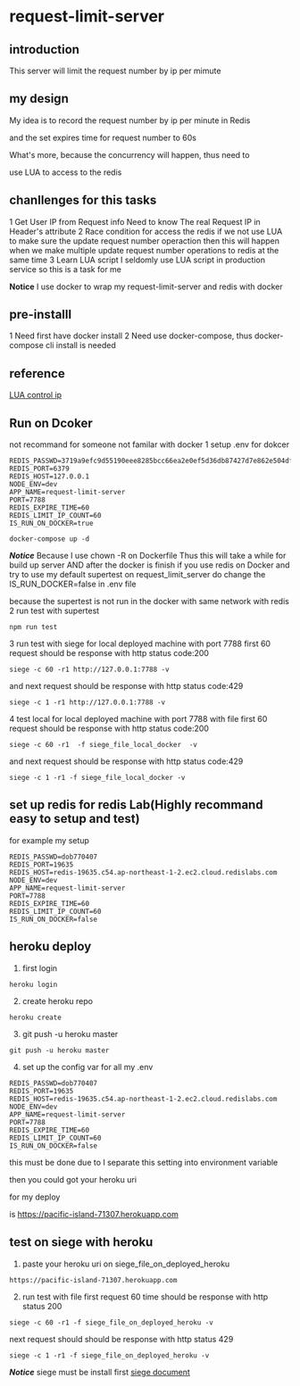 # request-limit-server

## introduction

This server will limit the request number by ip per mimute 

## my design

My idea is to record the request number by ip per minute in Redis

and the set expires time for request number to  60s

What's more, because the concurrency will happen, thus need to 

use LUA to access to the redis

## chanllenges for this tasks 

1 Get User IP from Request info
Need to know The real Request IP in Header's attribute
2 Race condition for access the redis
if we not use LUA to make sure the update request number operaction
then this will happen when we make multiple update request number operations to redis at the same time
3 Learn LUA script
I seldomly use LUA script in production service so this is a task for me

**Notice**
I use docker to wrap my request-limit-server and redis with docker 
## pre-installl
1 Need first have docker install
2 Need use docker-compose, thus docker-compose cli install is needed
## reference 
[LUA control ip](https://zhuanlan.zhihu.com/p/77484377)

## Run on Dcoker
not recommand for someone not familar with docker
1 setup .env for dokcer
```shell=
REDIS_PASSWD=3719a9efc9d55190eee8285bcc66ea2e0ef5d36db87427d7e862e504df435f0b
REDIS_PORT=6379
REDIS_HOST=127.0.0.1
NODE_ENV=dev
APP_NAME=request-limit-server
PORT=7788
REDIS_EXPIRE_TIME=60
REDIS_LIMIT_IP_COUNT=60
IS_RUN_ON_DOCKER=true
```
```shell=
docker-compose up -d
```
***Notice***
Because I use chown -R  on Dockerfile
Thus this will take a while for build up server
AND after the docker is finish
if you use redis on Docker and try to use  my default supertest on request_limit_server
do change the IS_RUN_DOCKER=false in .env file

because the supertest is not run in the docker with same network with redis
2 run test with supertest
```shell=
npm run test
```
3 run test with siege for local deployed machine with port 7788
first 60 request should be response with http status code:200
```shell=
siege -c 60 -r1 http://127.0.0.1:7788 -v
```
and next request should be response with http status code:429
```shell=
siege -c 1 -r1 http://127.0.0.1:7788 -v
```
4 test local for local deployed machine with port 7788 with file
first 60 request should be response with http status code:200
```shell=
siege -c 60 -r1  -f siege_file_local_docker  -v
```
and next request should be response with http status code:429
```shell=
siege -c 1 -r1 -f siege_file_local_docker -v
```
## set up redis for redis Lab(Highly recommand easy to setup and test)
for example my setup
```shell=
REDIS_PASSWD=dob770407
REDIS_PORT=19635
REDIS_HOST=redis-19635.c54.ap-northeast-1-2.ec2.cloud.redislabs.com
NODE_ENV=dev
APP_NAME=request-limit-server
PORT=7788
REDIS_EXPIRE_TIME=60
REDIS_LIMIT_IP_COUNT=60
IS_RUN_ON_DOCKER=false
```
## heroku deploy
1. first login
```shell=
heroku login
```
2. create heroku repo
```shell=
heroku create
```
3. git push -u heroku master
```shell=
git push -u heroku master
```
4. set up the  config var for all my .env
```shell=
REDIS_PASSWD=dob770407
REDIS_PORT=19635
REDIS_HOST=redis-19635.c54.ap-northeast-1-2.ec2.cloud.redislabs.com
NODE_ENV=dev
APP_NAME=request-limit-server
PORT=7788
REDIS_EXPIRE_TIME=60
REDIS_LIMIT_IP_COUNT=60
IS_RUN_ON_DOCKER=false
```
this must be done due to I separate this setting into environment variable

then you could got your heroku uri

for my deploy

is https://pacific-island-71307.herokuapp.com
## test on siege with heroku
1. paste your heroku uri on siege_file_on_deployed_heroku
```shell=
https://pacific-island-71307.herokuapp.com
```
2. run test with file
first request 60 time should be response with http status 200
```shell=
siege -c 60 -r1 -f siege_file_on_deployed_heroku -v
```
next request should should be response with http status 429
```shell=
siege -c 1 -r1 -f siege_file_on_deployed_heroku -v
```
***Notice***
siege must be install first
[siege document](https://github.com/JoeDog/siege) 
